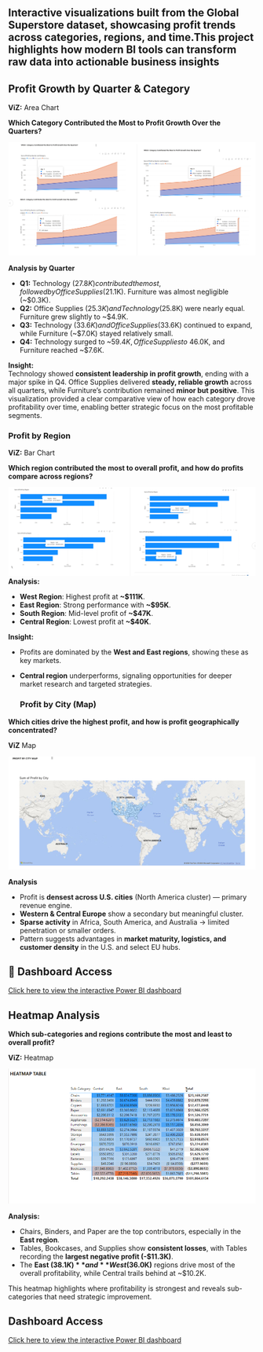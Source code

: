 
## Interactive visualizations built from the Global Superstore dataset, showcasing profit trends across categories, regions, and time.This project highlights how modern BI tools can transform raw data into actionable business insights


##  Profit Growth by Quarter & Category  

**ViZ:** Area Chart  

 **Which Category Contributed the Most to Profit Growth Over the Quarters?**

![Profit Growth by Quarter & Category](profit_growth_area.png)  

**Analysis by Quarter**  

- **Q1:** Technology ($27.8K) contributed the most, followed by Office Supplies ($21.1K). Furniture was almost negligible (~$0.3K).  
- **Q2:** Office Supplies ($25.3K) and Technology ($25.8K) were nearly equal. Furniture grew slightly to ~$4.9K.  
- **Q3:** Technology ($33.6K) and Office Supplies ($33.6K) continued to expand, while Furniture (~$7.0K) stayed relatively small.  
- **Q4:** Technology surged to ~$59.4K, Office Supplies to ~$46.0K, and Furniture reached ~$7.6K.  

**Insight:**  
Technology showed **consistent leadership in profit growth**, ending with a major spike in Q4. Office Supplies delivered **steady, reliable growth** across all quarters, while Furniture’s contribution remained **minor but positive**. 
This visualization provided a clear comparative view of how each category drove profitability over time, enabling better strategic focus on the most profitable segments.



###  Profit by Region  

**ViZ:** Bar Chart  

**Which region contributed the most to overall profit, and how do profits compare across regions?**

![Profit by Region](profit_by_region.png)  
**Analysis:**  
- **West Region**: Highest profit at **~$111K**.  
- **East Region**: Strong performance with **~$95K**.  
- **South Region**: Mid-level profit of **~$47K**.  
- **Central Region**: Lowest profit at **~$40K**.  

**Insight:**  
- Profits are dominated by the **West and East regions**, showing these as key markets.  
- **Central region** underperforms, signaling opportunities for deeper market research and targeted strategies.

  

  ###  Profit by City (Map)

**Which cities drive the highest profit, and how is profit geographically concentrated?**

**ViZ** Map

![Profit by City](profit_by_city.png)

**Analysis**
- Profit is **densest across U.S. cities** (North America cluster) — primary revenue engine.
- **Western & Central Europe** show a secondary but meaningful cluster.
- **Sparse activity** in Africa, South America, and Australia → limited penetration or smaller orders.
- Pattern suggests advantages in **market maturity, logistics, and customer density** in the U.S. and select EU hubs.
## 🔗 Dashboard Access  
[Click here to view the interactive Power BI dashboard](https://app.powerbi.com/links/EAC4Qne9Qk?ctid=51aa8f26-2e23-4b8c-bca8-7cc441adc4df&pbi_source=linkShare)  


## Heatmap Analysis  

**Which sub-categories and regions contribute the most and least to overall profit?**

**ViZ:** Heatmap  

![Heatmap Analysis](heatmap_analysis.png)

**Analysis:**  
- Chairs, Binders, and Paper are the top contributors, especially in the **East region**.  
- Tables, Bookcases, and Supplies show **consistent losses**, with Tables recording the **largest negative profit (-$11.3K)**.  
- The **East ($38.1K)** and **West ($36.0K)** regions drive most of the overall profitability, while Central trails behind at ~$10.2K.  

This heatmap highlights where profitability is strongest and reveals sub-categories that need strategic improvement.  

##  Dashboard Access  

[Click here to view the interactive Power BI dashboard](https://app.powerbi.com/links/dHSnjgjmhb?ctid=51aa8f26-2e23-4b8c-bca8-7cc441adc4df&pbi_source=linkShare)  










